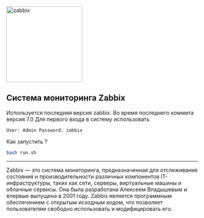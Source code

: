<img src="https://upload.wikimedia.org/wikipedia/commons/thumb/5/5d/Zabbix_logo_square.svg/2500px-Zabbix_logo_square.svg.png" alt="zabbix" width="200" align="center" />

## Система мониторинга Zabbix


Используется последняя версия zabbix. Во время последнего коммита версия 7.0
Для первого входа в систему использовать

<code>User: Admin
Password: zabbix
</code>

Как запустить ?

```bash 
bash run.sh
```

<hr>
Zabbix — это система мониторинга, предназначенная для отслеживания состояния и производительности различных компонентов IT-инфраструктуры, таких как сети, серверы, виртуальные машины и облачные сервисы. Она была разработана Алексеем Владышевым и впервые выпущена в 2001 году. Zabbix является программным обеспечением с открытым исходным кодом, что позволяет пользователям свободно использовать и модифицировать его.

